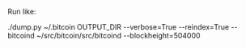 Run like:


./dump.py ~/.bitcoin OUTPUT_DIR --verbose=True --reindex=True --bitcoind ~/src/bitcoin/src/bitcoind --blockheight=504000
